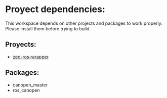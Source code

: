 # Proyect dependencies:

This workspace depends on other projects and packages to work properly. Please install them before trying to build.

## Proyects:
* [zed-ros-wrapper](https://github.com/stereolabs/zed-ros-wrapper)

## Packages:
* canopen_master
* ros_canopen


